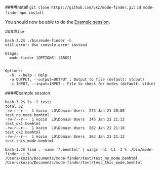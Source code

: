

####Install
`git clone https://github.com/vkz/mode-finder.git`
`cd mode-finder`
`npm install`

You should now be able to do the [Example session](#example-session).

####Use

```shell
bash-3.2$ ./bin/mode-finder -h
util.error: Use console.error instead

Usage:
  mode-finder [OPTIONS] [ARGS]


Options:
  -h, --help : Help
  -o OUTPUT, --output=OUTPUT : Output to file (default: stdout)
  -i INPUT, --input=INPUT : File to check for modes (default: stdin)
```

####Example session

```
bash-3.2$ ls -l test/
total 32
-rw-r--r--  1 kozin  LD\Domain Users  273 Jan 21 20:08 test_no_mode.bemhtml
-rw-r--r--  1 kozin  LD\Domain Users  346 Jan 21 21:12 test_ok1.bemhtml
-rw-r--r--  1 kozin  LD\Domain Users  282 Jan 21 21:18 test_ok2.bemhtml
-rw-r--r--  1 kozin  LD\Domain Users  363 Jan 21 21:12 test_this_mode.bemhtml

bash-3.2$ find . -name '*.bemhtml' | xargs -n1 -L1 -I % ./bin/mode-finder -i %
/Users/kozin/Documents/mode-finder/test/test_no_mode.bemhtml
/Users/kozin/Documents/mode-finder/test/test_this_mode.bemhtml
```


